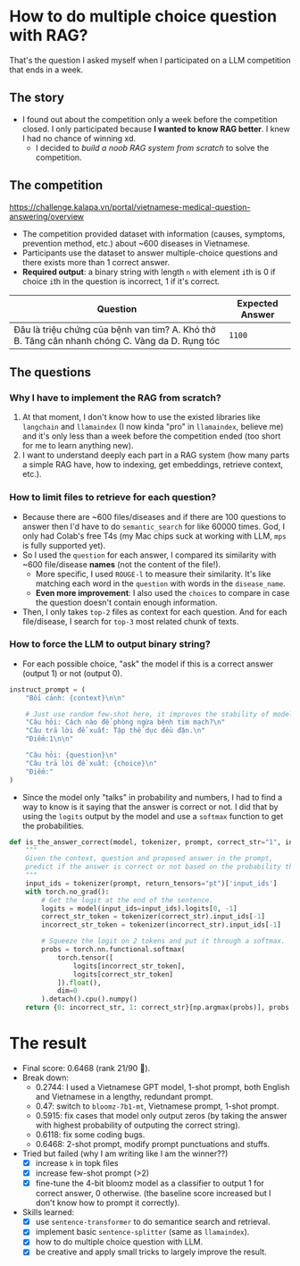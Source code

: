 # How to do multiple choice question with RAG?
That's the question I asked myself when I participated on a LLM competition that ends in a week.

## The story
* I found out about the competition only a week before the competition closed. I only participated because **I wanted to know RAG better**. I knew I had no chance of winning xd.
    * I decided to *build a noob RAG system from scratch* to solve the competition.

## The competition
https://challenge.kalapa.vn/portal/vietnamese-medical-question-answering/overview
* The competition provided dataset with information (causes, symptoms, prevention method, etc.) about ~600 diseases in Vietnamese.
* Participants use the dataset to answer multiple-choice questions and there exists more than 1 correct answer.
* **Required output**: a binary string with length `n` with element `i`th is 0 if choice `i`th in the question is incorrect, 1 if it's correct.

| Question |	Expected Answer|
|--------- | ---------------|
|Đâu là triệu chứng của bệnh van tim? A. Khó thở B. Tăng cân nhanh chóng C. Vàng da D. Rụng tóc | `1100`

## The questions

### Why I have to implement the RAG from scratch?
1. At that moment, I don't know how to use the existed libraries like `langchain` and `llamaindex` (I now kinda "pro" in `llamaindex`, believe me) and it's only less than a week before the competition ended (too short for me to learn anything new).
2. I want to understand deeply each part in a RAG system (how many parts a simple RAG have, how to indexing, get embeddings, retrieve context, etc.).

### How to limit files to retrieve for each question?
* Because there are ~600 files/diseases and if there are 100 questions to answer then I'd have to do `semantic_search` for like 60000 times. God, I only had Colab's free T4s (my Mac chips suck at working with LLM, `mps` is fully supported yet).
* So I used the `question` for each answer, I compared its similarity with ~600 file/disease **names** (not the content of the file!).
    * More specific, I used `ROUGE-l` to measure their similarity. It's like matching each word in the `question` with words in the `disease_name`.
    * **Even more improvement**: I also used the `choices` to compare in case the question doesn't contain enough information.
* Then, I only takes `top-2` files as context for each question. And for each file/disease, I search for `top-3` most related chunk of texts.

### How to force the LLM to output binary string?

* For each possible choice, "ask" the model if this is a correct answer (output 1) or not (output 0).
```python
instruct_prompt = (
    "Bối cảnh: {context}\n\n"

    # Just use random few-shot here, it improves the stability of model output.
    "Câu hỏi: Cách nào để phòng ngừa bệnh tim mạch?\n"
    "Câu trả lời đề xuất: Tập thể dục đều đặn.\n"
    "Điểm:1\n\n"

    "Câu hỏi: {question}\n"
    "Câu trả lời đề xuất: {choice}\n"
    "Điểm:"
)
``` 
* Since the model only "talks" in probability and numbers, I had to find a way to know is it saying that the answer is correct or not. I did that by using the `logits` output by the model and use a `softmax` function to get the probabilities.
```python
def is_the_answer_correct(model, tokenizer, prompt, correct_str="1", incorrect_str="0"):
    """
    Given the context, question and proposed answer in the prompt, 
    predict if the answer is correct or not based on the probability that it outputs the correct vs incorrect string.
    """
    input_ids = tokenizer(prompt, return_tensors="pt")['input_ids']
    with torch.no_grad():
        # Get the logit at the end of the sentence.
        logits = model(input_ids=input_ids).logits[0, -1]
        correct_str_token = tokenizer(correct_str).input_ids[-1]
        incorrect_str_token = tokenizer(incorrect_str).input_ids[-1]

        # Squeeze the logit on 2 tokens and put it through a softmax.
        probs = torch.nn.functional.softmax(
            torch.tensor([
                logits[incorrect_str_token],
                logits[correct_str_token]
            ]).float(),
            dim=0
        ).detach().cpu().numpy()
    return {0: incorrect_str, 1: correct_str}[np.argmax(probs)], probs
```

# The result
* Final score: 0.6468 (rank 21/90 🫣).
* Break down:
    * 0.2744: I used a Vietnamese GPT model, 1-shot prompt, both English and Vietnamese in a lengthy, redundant prompt.
    * 0.47: switch to `bloomz-7b1-mt`, Vietnamese prompt, 1-shot prompt.
    * 0.5915: fix cases that model only output zeros (by taking the answer with highest probability of outputing the correct string).
    * 0.6118: fix some coding bugs.
    * 0.6468: 2-shot prompt, modify prompt punctuations and stuffs.
* Tried but failed (why I am writing like I am the winner??)
    * [x] increase `k` in topk files 
    * [x] increase few-shot prompt (>2)
    * [x] fine-tune the 4-bit bloomz model as a classifier to output 1 for correct answer, 0 otherwise. (the baseline score increased but I don't know how to prompt it correctly).
* Skills learned:
    * [x] use `sentence-transformer` to do semantice search and retrieval.
    * [x] implement basic `sentence-splitter` (same as `llamaindex`).
    * [x] how to do multiple choice question with LLM.
    * [x] be creative and apply small tricks to largely improve the result. 
